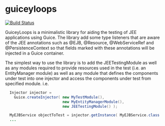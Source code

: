 # guiceyloops

[![Build Status](https://secure.travis-ci.org/realityforge/guiceyloops.png?branch=master)](http://travis-ci.org/realityforge/guiceyloops)

GuiceyLoops is a minimalistic library for aiding the testing of JEE applications
using Guice. The library add some type listeners that are aware of the JEE annotations
such as @EJB, @Resource, @WebServiceRef and @PersistenceContext so that fields marked with these
annotations will be injected in a Guice container.

The simplest way to use the library is to add the JEETestingModule as well as any modules
required to provide resources used in the test (i.e. an EntityManager module) as well as
any module that defines the components under test into one injector and access the components
under test from specified module. i.e.

```java
  Injector injector =
    Guice.createInjector( new MyTestModule(),
                          new MyEntityManagerModule(),
                          new JEETestingModule() );

  MyEJBService objectToTest = injector.getInstance( MyEJBService.class );
  ...
```
